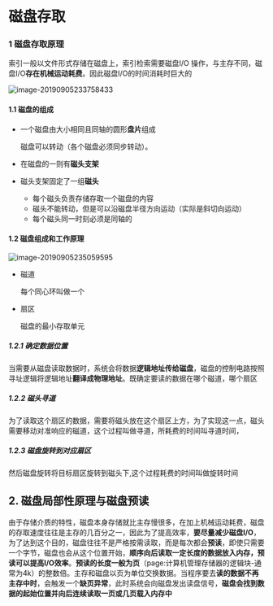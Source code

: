 # 磁盘存取

### 1 磁盘存取原理

索引一般以文件形式存储在磁盘上，索引检索需要磁盘I/O 操作，与主存不同，磁盘I/O**存在机械运动耗费**。因此磁盘I/O的时间消耗时巨大的

![image-20190905233758433](https://zszblog.oss-cn-beijing.aliyuncs.com/zszblog/blogimage-master/img/image-20190905233758433.png)

#### 1.1 磁盘的组成

- 一个磁盘由大小相同且同轴的圆形**盘片**组成

  磁盘可以转动（各个磁盘必须同步转动）。

- 在磁盘的一则有**磁头支架**

- 磁头支架固定了一组**磁头**

  - 每个磁头负责存储存取一个磁盘的内容
  - 磁头不能转动，但是可以沿磁盘半径方向运动（实际是斜切向运动）
  - 每个磁头同一时刻必须是同轴的

#### 1.2 磁盘组成和工作原理

![image-20190905235059595](https://zszblog.oss-cn-beijing.aliyuncs.com/zszblog/blogimage-master/img/image-20190905235059595.png) 

- 磁道

  每个同心环叫做一个

- 扇区

  磁盘的最小存取单元

##### 1.2.1 确定数据位置

当需要从磁盘读取数据时，系统会将数据**逻辑地址传给磁盘**，磁盘的控制电路按照寻址逻辑将逻辑地址**翻译成物理地址**。既确定要读的数据在哪个磁道，哪个扇区

##### 1.2.2 磁头寻道

为了读取这个扇区的数据，需要将磁头放在这个扇区上方，为了实现这一点，磁头需要移动对准响应的磁道，这个过程叫做寻道，所耗费的时间叫寻道时间，

##### 1.2.3 磁盘旋转到对应扇区

然后磁盘旋转将目标扇区旋转到磁头下,这个过程耗费的时间叫做旋转时间

## 2. 磁盘局部性原理与磁盘预读

由于存储介质的特性，磁盘本身存储就比主存慢很多，在加上机械运动耗费，磁盘的存取速度往往是主存的几百分之一，因此为了提高效率，**要尽量减少磁盘I/O**，为了达到这个目的，磁盘往往不是严格按需读取，而是每次都会**预读**，即使只需要一个字节，磁盘也会从这个位置开始，**顺序向后读取一定长度的数据放入内存，预读可以提高I/O效率**。**预读的长度一般为页**（page:计算机管理存储器的逻辑块-通常为4k）的整数倍。主存和磁盘以页为单位交换数据。当程序要去**读的数据不再主存中时**，会触发一个**缺页异常**，此时系统会向磁盘发出读盘信号，**磁盘会找到数据的起始位置并向后连续读取一页或几页载入内存中**
